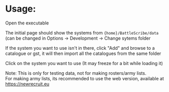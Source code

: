 # Usage:
Open the executable

The initial page should show the systems from `{home}/BattleScribe/data` (can be changed in Options -> Development -> Change sytems folder

If the system you want to use isn't in there, click "Add" and browse to a catalogue or gst, it will then import all the catalogues from the same folder

Click on the system you want to use (It may freeze for a bit while loading it)

Note:
This is only for testing data, not for making rosters/army lists.<br/>
For making army lists, its recommended to use the web version, available at https://newrecruit.eu

